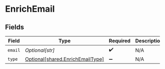 # EnrichEmail


## Fields

| Field                                                                          | Type                                                                           | Required                                                                       | Description                                                                    |
| ------------------------------------------------------------------------------ | ------------------------------------------------------------------------------ | ------------------------------------------------------------------------------ | ------------------------------------------------------------------------------ |
| `email`                                                                        | *Optional[str]*                                                                | :heavy_check_mark:                                                             | N/A                                                                            |
| `type`                                                                         | [Optional[shared.EnrichEmailType]](undefined/models/shared/enrichemailtype.md) | :heavy_minus_sign:                                                             | N/A                                                                            |